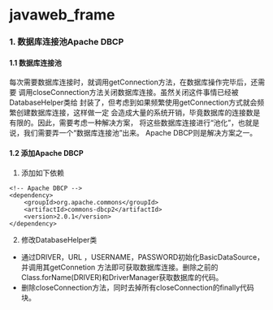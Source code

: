# javaweb_frame

### 1. 数据库连接池Apache DBCP

#### 1.1 数据库连接池

每次需要数据库连接时，就调用getConnection方法，在数据库操作完毕后，还需要
调用closeConnection方法关闭数据库连接。虽然关闭这件事情已经被DatabaseHelper类给
封装了，但考虑到如果频繁使用getConnection方式就会频繁创建数据库连接，这样做一定
会造成大量的系统开销，毕竟数据库的连接数是有限的。因此，需要考虑一种解决方案，
将这些数据库连接进行“池化”，也就是说，我们需要弄一个“数据库连接池”出来。
Apache DBCP则是解决方案之一。

#### 1.2 添加Apache DBCP

1. 添加如下依赖   
```
<!-- Apache DBCP -->
<dependency>
    <groupId>org.apache.commons</groupId>
    <artifactId>commons-dbcp2</artifactId>
    <version>2.0.1</version>
</dependency>
```
2. 修改DatabaseHelper类

+ 通过DRIVER，URL ，USERNAME，PASSWORD初始化BasicDataSource，并调用其getConnetion
方法即可获取数据库连接。删除之前的Class.forName(DRIVER)和DriverManager获取数据库的代码。
+ 删除closeConnection方法，同时去掉所有closeConnection的finally代码块。

